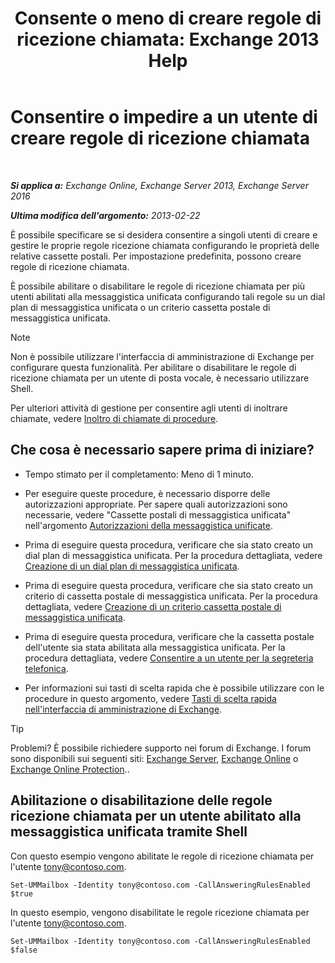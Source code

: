 ﻿---
title: 'Consente o meno di creare regole di ricezione chiamata: Exchange 2013 Help'
TOCTitle: Consentire o impedire a un utente di creare regole di ricezione chiamata
ms:assetid: 81863440-8b21-4523-bdab-6a2311889a0d
ms:mtpsurl: https://technet.microsoft.com/it-it/library/Dd298097(v=EXCHG.150)
ms:contentKeyID: 50555628
ms.date: 05/22/2018
mtps_version: v=EXCHG.150
ms.translationtype: MT
---

# Consentire o impedire a un utente di creare regole di ricezione chiamata

 

_**Si applica a:** Exchange Online, Exchange Server 2013, Exchange Server 2016_

_**Ultima modifica dell'argomento:** 2013-02-22_

È possibile specificare se si desidera consentire a singoli utenti di creare e gestire le proprie regole ricezione chiamata configurando le proprietà delle relative cassette postali. Per impostazione predefinita, possono creare regole di ricezione chiamata.

È possibile abilitare o disabilitare le regole di ricezione chiamata per più utenti abilitati alla messaggistica unificata configurando tali regole su un dial plan di messaggistica unificata o un criterio cassetta postale di messaggistica unificata.


> [!NOTE]
> Non è possibile utilizzare l'interfaccia di amministrazione di Exchange per configurare questa funzionalità. Per abilitare o disabilitare le regole di ricezione chiamata per un utente di posta vocale, è necessario utilizzare Shell.



Per ulteriori attività di gestione per consentire agli utenti di inoltrare chiamate, vedere [Inoltro di chiamate di procedure](forwarding-calls-procedures-exchange-2013-help.md).

## Che cosa è necessario sapere prima di iniziare?

  - Tempo stimato per il completamento: Meno di 1 minuto.

  - Per eseguire queste procedure, è necessario disporre delle autorizzazioni appropriate. Per sapere quali autorizzazioni sono necessarie, vedere "Cassette postali di messaggistica unificata" nell'argomento [Autorizzazioni della messaggistica unificate](unified-messaging-permissions-exchange-2013-help.md).

  - Prima di eseguire questa procedura, verificare che sia stato creato un dial plan di messaggistica unificata. Per la procedura dettagliata, vedere [Creazione di un dial plan di messaggistica unificata](create-a-um-dial-plan-exchange-2013-help.md).

  - Prima di eseguire questa procedura, verificare che sia stato creato un criterio di cassetta postale di messaggistica unificata. Per la procedura dettagliata, vedere [Creazione di un criterio cassetta postale di messaggistica unificata](create-a-um-mailbox-policy-exchange-2013-help.md).

  - Prima di eseguire questa procedura, verificare che la cassetta postale dell'utente sia stata abilitata alla messaggistica unificata. Per la procedura dettagliata, vedere [Consentire a un utente per la segreteria telefonica](enable-a-user-for-voice-mail-exchange-2013-help.md).

  - Per informazioni sui tasti di scelta rapida che è possibile utilizzare con le procedure in questo argomento, vedere [Tasti di scelta rapida nell'interfaccia di amministrazione di Exchange](keyboard-shortcuts-in-the-exchange-admin-center-exchange-online-protection-help.md).


> [!TIP]
> Problemi? È possibile richiedere supporto nei forum di Exchange. I forum sono disponibili sui seguenti siti: <A href="https://go.microsoft.com/fwlink/p/?linkid=60612">Exchange Server</A>, <A href="https://go.microsoft.com/fwlink/p/?linkid=267542">Exchange Online</A> o <A href="https://go.microsoft.com/fwlink/p/?linkid=285351">Exchange Online Protection</A>..



## Abilitazione o disabilitazione delle regole ricezione chiamata per un utente abilitato alla messaggistica unificata tramite Shell

Con questo esempio vengono abilitate le regole di ricezione chiamata per l'utente tony@contoso.com.

    Set-UMMailbox -Identity tony@contoso.com -CallAnsweringRulesEnabled $true

In questo esempio, vengono disabilitate le regole ricezione chiamata per l'utente tony@contoso.com.

    Set-UMMailbox -Identity tony@contoso.com -CallAnsweringRulesEnabled $false

